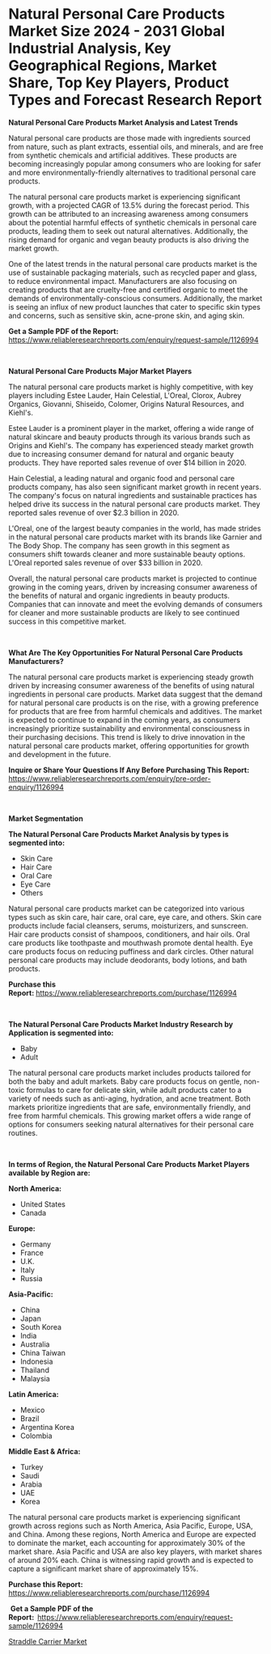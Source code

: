 <p><h1>Natural Personal Care Products Market Size 2024 - 2031 Global Industrial Analysis, Key Geographical Regions, Market Share, Top Key Players, Product Types and Forecast Research Report</h1></p><p><strong>Natural Personal Care Products Market Analysis and Latest Trends</strong></p>
<p><p>Natural personal care products are those made with ingredients sourced from nature, such as plant extracts, essential oils, and minerals, and are free from synthetic chemicals and artificial additives. These products are becoming increasingly popular among consumers who are looking for safer and more environmentally-friendly alternatives to traditional personal care products.</p><p>The natural personal care products market is experiencing significant growth, with a projected CAGR of 13.5% during the forecast period. This growth can be attributed to an increasing awareness among consumers about the potential harmful effects of synthetic chemicals in personal care products, leading them to seek out natural alternatives. Additionally, the rising demand for organic and vegan beauty products is also driving the market growth.</p><p>One of the latest trends in the natural personal care products market is the use of sustainable packaging materials, such as recycled paper and glass, to reduce environmental impact. Manufacturers are also focusing on creating products that are cruelty-free and certified organic to meet the demands of environmentally-conscious consumers. Additionally, the market is seeing an influx of new product launches that cater to specific skin types and concerns, such as sensitive skin, acne-prone skin, and aging skin.</p></p>
<p><strong>Get a Sample PDF of the Report:&nbsp;</strong> <a href="https://www.reliableresearchreports.com/enquiry/request-sample/1126994">https://www.reliableresearchreports.com/enquiry/request-sample/1126994</a></p>
<p>&nbsp;</p>
<p><strong>Natural Personal Care Products Major Market Players</strong></p>
<p><p>The natural personal care products market is highly competitive, with key players including Estee Lauder, Hain Celestial, L'Oreal, Clorox, Aubrey Organics, Giovanni, Shiseido, Colomer, Origins Natural Resources, and Kiehl's. </p><p>Estee Lauder is a prominent player in the market, offering a wide range of natural skincare and beauty products through its various brands such as Origins and Kiehl's. The company has experienced steady market growth due to increasing consumer demand for natural and organic beauty products. They have reported sales revenue of over $14 billion in 2020.</p><p>Hain Celestial, a leading natural and organic food and personal care products company, has also seen significant market growth in recent years. The company's focus on natural ingredients and sustainable practices has helped drive its success in the natural personal care products market. They reported sales revenue of over $2.3 billion in 2020.</p><p>L'Oreal, one of the largest beauty companies in the world, has made strides in the natural personal care products market with its brands like Garnier and The Body Shop. The company has seen growth in this segment as consumers shift towards cleaner and more sustainable beauty options. L'Oreal reported sales revenue of over $33 billion in 2020.</p><p>Overall, the natural personal care products market is projected to continue growing in the coming years, driven by increasing consumer awareness of the benefits of natural and organic ingredients in beauty products. Companies that can innovate and meet the evolving demands of consumers for cleaner and more sustainable products are likely to see continued success in this competitive market.</p></p>
<p>&nbsp;</p>
<p><strong>What Are The Key Opportunities For Natural Personal Care Products Manufacturers?</strong></p>
<p><p>The natural personal care products market is experiencing steady growth driven by increasing consumer awareness of the benefits of using natural ingredients in personal care products. Market data suggest that the demand for natural personal care products is on the rise, with a growing preference for products that are free from harmful chemicals and additives. The market is expected to continue to expand in the coming years, as consumers increasingly prioritize sustainability and environmental consciousness in their purchasing decisions. This trend is likely to drive innovation in the natural personal care products market, offering opportunities for growth and development in the future.</p></p>
<p><strong>Inquire or Share Your Questions If Any Before Purchasing This Report:</strong> <a href="https://www.reliableresearchreports.com/enquiry/pre-order-enquiry/1126994">https://www.reliableresearchreports.com/enquiry/pre-order-enquiry/1126994</a></p>
<p>&nbsp;</p>
<p><strong>Market Segmentation</strong></p>
<p><strong>The Natural Personal Care Products Market Analysis by types is segmented into:</strong></p>
<p><ul><li>Skin Care</li><li>Hair Care</li><li>Oral Care</li><li>Eye Care</li><li>Others</li></ul></p>
<p><p>Natural personal care products market can be categorized into various types such as skin care, hair care, oral care, eye care, and others. Skin care products include facial cleansers, serums, moisturizers, and sunscreen. Hair care products consist of shampoos, conditioners, and hair oils. Oral care products like toothpaste and mouthwash promote dental health. Eye care products focus on reducing puffiness and dark circles. Other natural personal care products may include deodorants, body lotions, and bath products.</p></p>
<p><strong>Purchase this Report:&nbsp;</strong><a href="https://www.reliableresearchreports.com/purchase/1126994">https://www.reliableresearchreports.com/purchase/1126994</a></p>
<p>&nbsp;</p>
<p><strong>The Natural Personal Care Products Market Industry Research by Application is segmented into:</strong></p>
<p><ul><li>Baby</li><li>Adult</li></ul></p>
<p><p>The natural personal care products market includes products tailored for both the baby and adult markets. Baby care products focus on gentle, non-toxic formulas to care for delicate skin, while adult products cater to a variety of needs such as anti-aging, hydration, and acne treatment. Both markets prioritize ingredients that are safe, environmentally friendly, and free from harmful chemicals. This growing market offers a wide range of options for consumers seeking natural alternatives for their personal care routines.</p></p>
<p>&nbsp;</p>
<p><strong>In terms of Region, the Natural Personal Care Products Market Players available by Region are:</strong></p>
<p>
    <p> <strong> North America: </strong>
        <ul>
            <li>United States</li>
            <li>Canada</li>
        </ul>
        </p> 
    <p> <strong> Europe: </strong>
        <ul>
            <li>Germany</li>
            <li>France</li>
            <li>U.K.</li>
            <li>Italy</li>
            <li>Russia</li>
        </ul>
        </p> 
    <p> <strong> Asia-Pacific: </strong>
        <ul>
            <li>China</li>
            <li>Japan</li>
            <li>South Korea</li>
            <li>India</li>
            <li>Australia</li>
            <li>China Taiwan</li>
            <li>Indonesia</li>
            <li>Thailand</li>
            <li>Malaysia</li>
        </ul>
        </p> 
    <p> <strong> Latin America: </strong>
        <ul>
            <li>Mexico</li>
            <li>Brazil</li>
            <li>Argentina Korea</li>
            <li>Colombia</li>
        </ul>
        </p> 
    <p> <strong> Middle East & Africa: </strong>
        <ul>
            <li>Turkey</li>
            <li>Saudi</li>
            <li>Arabia</li>
            <li>UAE</li>
            <li>Korea</li>
        </ul>
    </p>
    </p>
<p><p>The natural personal care products market is experiencing significant growth across regions such as North America, Asia Pacific, Europe, USA, and China. Among these regions, North America and Europe are expected to dominate the market, each accounting for approximately 30% of the market share. Asia Pacific and USA are also key players, with market shares of around 20% each. China is witnessing rapid growth and is expected to capture a significant market share of approximately 15%.</p></p>
<p><strong>Purchase this Report: </strong><a href="https://www.reliableresearchreports.com/purchase/1126994">https://www.reliableresearchreports.com/purchase/1126994</a></p>
<p>&nbsp;<strong>Get a Sample PDF of the Report:&nbsp;&nbsp;</strong><a href="https://www.reliableresearchreports.com/enquiry/request-sample/1126994">https://www.reliableresearchreports.com/enquiry/request-sample/1126994</a></p>
<p><strong></strong></p>
<p><p><a href="https://pretty-mail-caf.notion.site/Straddle-Carrier-Market-A-Comprehensive-Report-of-its-Market-Share-Growth-Trends-2024-2031-664e709cb37043c0b5d4597ea1d63174">Straddle Carrier Market</a></p></p>